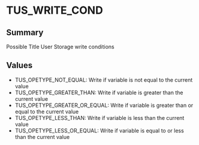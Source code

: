 # TUS_WRITE_COND

## Summary
Possible Title User Storage write conditions

## Values
* TUS_OPETYPE_NOT_EQUAL: Write if variable is not equal to the current value
* TUS_OPETYPE_GREATER_THAN: Write if variable is greater than the current value
* TUS_OPETYPE_GREATER_OR_EQUAL: Write if variable is greater than or equal to the current value
* TUS_OPETYPE_LESS_THAN: Write if variable is less than the current value
* TUS_OPETYPE_LESS_OR_EQUAL: Write if variable is equal to or less than the current value